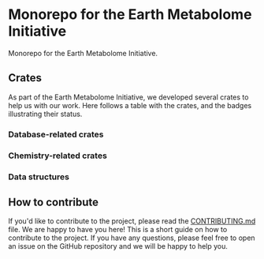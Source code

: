 # Monorepo for the Earth Metabolome Initiative

Monorepo for the Earth Metabolome Initiative.

## Crates

As part of the Earth Metabolome Initiative, we developed several crates to help us with our work.
Here follows a table with the crates, and the badges illustrating their status.

### Database-related crates

### Chemistry-related crates

### Data structures

## How to contribute

If you'd like to contribute to the project, please read the [CONTRIBUTING.md](CONTRIBUTING.md) file. We are happy to have you here! This is a short guide on how to contribute to the project. If you have any questions, please feel free to open an issue on the GitHub repository and we will be happy to help you.
